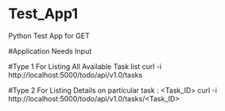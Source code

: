 # Test_App1
Python Test App for GET

#Application Needs Input

#Type 1 For Listing All Available Task list
curl -i http://localhost:5000/todo/api/v1.0/tasks

#Type 2 For Listing Details on particular task : <Task_ID>
 curl -i http://localhost:5000/todo/api/v1.0/tasks/<Task_ID>
